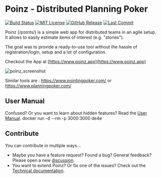 # Poinz - Distributed Planning Poker

[![Build Status](https://github.com/Zuehlke/poinz/actions/workflows/master.yml/badge.svg)](https://github.com/Zuehlke/poinz/actions/workflows/master.yml)
[![MIT License](https://img.shields.io/badge/License-MIT-yellow.svg)](https://opensource.org/licenses/MIT)
[![GitHub Release](https://img.shields.io/github/v/release/Zuehlke/Poinz.svg?style=flat)]()
[![Last Commit](https://img.shields.io/github/last-commit/Zuehlke/Poinz.svg?style=flat)]()

Poinz (/pɔɪnts/) is a simple web app for distributed teams in an agile setup. It allows to easily estimate items of interest (e.g. "stories").

The goal was to provide a ready-to-use tool without the hassle of registration/login, setup and a lot of configuration.

Checkout the App at [https://www.poinz.app](https://www.poinz.app)

![poinz_screenshot](https://user-images.githubusercontent.com/1777143/153183461-03a0e0b4-239a-4c7b-a49d-a285be828f09.png)

Similar tools are : https://www.pointingpoker.com/ or https://www.planningpoker.com/

## User Manual

Confused? Or you want to learn about hidden features? Read the [User Manual](docu/manual.md).
docker run -d --rm -p 3000:3000 de4e
## Contribute

You can contribute in multiple ways...

* Maybe you have a feature request? Found a bug? General feedback? Please open a new [discussion](https://github.com/Zuehlke/poinz/discussions).
* You want to extend Poinz? Or fix one of the issues? Check out the [Technical documentation](./docu/technicalDocu.md).
